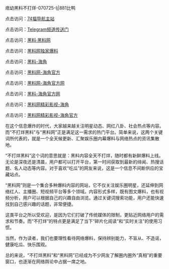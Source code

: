 痞幼黑料不打烊-070725-lj|881比鸭

点击访问：<a href="https://74mao.com/">74猫导航主站</a>

点击访问：<a href="https://74mao.com/">Telegram频道传送门</a>

点击访问：<a href="https://heiliaolvzlu3.pages.dev">黑料·黑料网</a>

点击访问：<a href="https://heiliaoyvnrda.pages.dev">黑料网独家爆料</a>

点击访问：<a href="https://tyer.pages.dev/">黑料-海角</a>

点击访问：<a href="https://gdas.pages.dev/">黑料网-海角官方</a>

点击访问：<a href="https://qfwfg.pages.dev/">黑料网-海角官方网</a>

点击访问：<a href="https://jha.pages.dev/">黑料-海角官方网</a>

点击访问：<a href="https://gbs-3wd.pages.dev/">黑料网精彩影视-海角</a>

点击访问：<a href="https://gbs-3wd.pages.dev/">黑料网精彩影视-海角官方</a>

在这个信息爆炸的时代，大家越来越关注明星动态、网红八卦、社会热点等内容。而“不打烊黑料”与“黑料网”正是满足这一需求的热门平台。简单来说，这两个关键词所代表的，就是一个全天候更新、汇聚娱乐圈内幕爆料与网络热点的资讯集散地。

“不打烊黑料”这个词的意思就是：黑料内容全天不打烊，随时都有新鲜爆料上线。无论是深夜还是清晨，用户都可以打开平台，第一时间获取到最新的绯闻、热搜话题、名人动态等内容。对于喜欢“吃瓜”的网友来说，这是一个信息不间断供应的宝藏站点。

“黑料网”则是一个集合多种爆料内容的网站，它不仅关注娱乐圈明星，还延伸到网络红人、主播圈、短视频平台等多个领域。内容形式多样，既有图文爆料，也有视频分析，用户可以根据自己的兴趣自由浏览。通过关键词搜索功能，用户还能快速找到自己感兴趣的话题，非常便捷。

这类平台之所以受欢迎，是因为它们打破了传统媒体的限制，更贴近网络用户的需求和节奏。而“不打烊”的特点更是满足了当下“碎片化阅读”和“实时关注”的使用习惯。

当然，作为读者，我们也要理性看待网络爆料，保持辨别能力，不盲从、不造谣，健康吃瓜、快乐围观。

总的来说，“不打烊黑料”和“黑料网”已经成为不少网友了解圈内圈外“真相”的重要窗口，也逐渐在网络舆论中占据一席之地。
